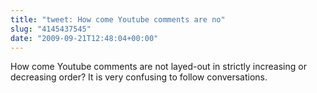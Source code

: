 ```yaml
---
title: "tweet: How come Youtube comments are no"
slug: "4145437545"
date: "2009-09-21T12:48:04+00:00"
---
```

How come Youtube comments are not layed-out in strictly increasing or decreasing order?  It is very confusing to follow conversations.